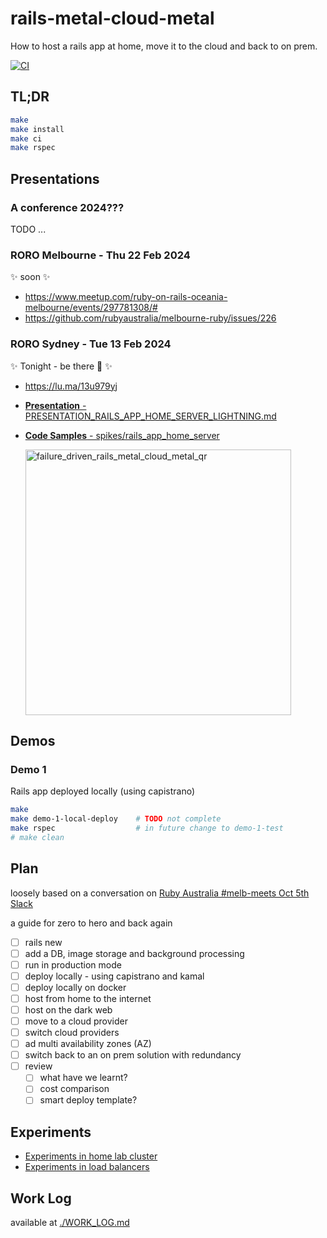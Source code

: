 # rails-metal-cloud-metal

How to host a rails app at home, move it to the cloud and back to on prem.

[![CI](
    https://github.com/failure-driven/rails-metal-cloud-metal/actions/workflows/ci.yml/badge.svg
    )](https://github.com/failure-driven/rails-metal-cloud-metal/actions/workflows/ci.yml)

## TL;DR

```sh
make
make install
make ci
make rspec
```

## Presentations

### A conference 2024???

TODO ...

### RORO Melbourne - Thu 22 Feb 2024

✨ soon ✨

- https://www.meetup.com/ruby-on-rails-oceania-melbourne/events/297781308/#
- https://github.com/rubyaustralia/melbourne-ruby/issues/226

### RORO Sydney - Tue 13 Feb 2024

✨ Tonight - be there 🫵 ✨

- https://lu.ma/13u979yj
- [**Presentation** - PRESENTATION_RAILS_APP_HOME_SERVER_LIGHTNING.md](presentations/PRESENTATION_RAILS_APP_HOME_SERVER_LIGHTNING.md)
- [**Code Samples** - spikes/rails_app_home_server](spikes/rails_app_home_server)

    <img width="425" alt="failure_driven_rails_metal_cloud_metal_qr" src="https://github.com/failure-driven/rails-metal-cloud-metal/assets/278723/76cad1f2-549b-4d4d-bd95-b0d54097b28f">

## Demos

### Demo 1

Rails app deployed locally (using capistrano)

```sh
make
make demo-1-local-deploy    # TODO not complete
make rspec                  # in future change to demo-1-test
# make clean
```

## Plan

loosely based on a conversation on [Ruby Australia #melb-meets Oct 5th Slack](https://rubyau.slack.com/archives/C010RUGPRHU/p1696480053027199?thread_ts=1696479747.231869&cid=C010RUGPRHU)

a guide for zero to hero and back again

- [ ] rails new
- [ ] add a DB, image storage and background processing
- [ ] run in production mode
- [ ] deploy locally - using capistrano and kamal
- [ ] deploy locally on docker
- [ ] host from home to the internet
- [ ] host on the dark web
- [ ] move to a cloud provider
- [ ] switch cloud providers
- [ ] ad multi availability zones (AZ)
- [ ] switch back to an on prem solution with redundancy
- [ ] review
    - [ ] what have we learnt?
    - [ ] cost comparison
    - [ ] smart deploy template?

## Experiments

- [Experiments in home lab cluster](./experiments/in_home_lab_cluster)
- [Experiments in load balancers](./experiments/in_load_balancers)

## Work Log

available at [./WORK_LOG.md](./WORK_LOG.md)

